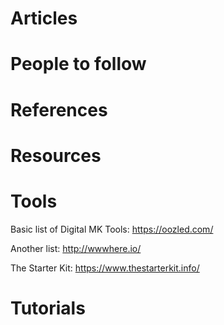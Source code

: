 # Articles
# People to follow
# References
# Resources
# Tools
Basic list of Digital MK Tools:
https://oozled.com/

Another list:
http://wwwhere.io/

The Starter Kit:
https://www.thestarterkit.info/
# Tutorials